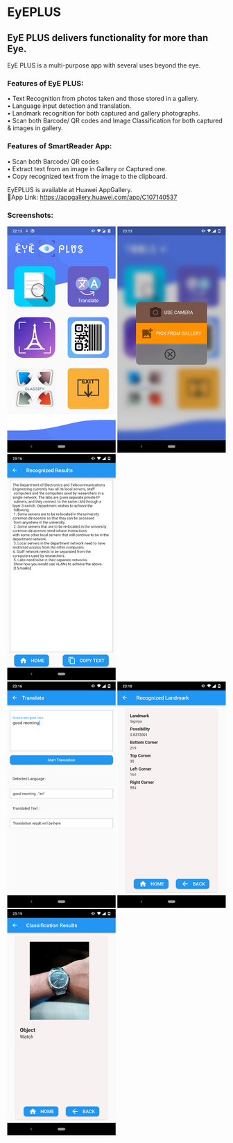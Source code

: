 # EyEPLUS

## EyE PLUS delivers functionality for more than Eye.

EyE PLUS is a multi-purpose app with several uses beyond the eye. 

### Features of EyE PLUS: 
 • Text Recognition from photos taken and those stored in a gallery.\
 • Language input detection and translation.\
 • Landmark recognition for both captured and gallery photographs.\
 • Scan both Barcode/ QR codes and Image Classification for both captured & images in gallery.

### Features of SmartReader App:
 • Scan both Barcode/ QR codes\
 • Extract text from an image in Gallery or Captured    one.\
 • Copy recognized text from the image to the clipboard.
 
EyEPLUS is available at Huawei AppGallery.\
📱App Link: https://appgallery.huawei.com/app/C107140537 

### Screenshots:
<img src="https://github.com/Dulaj-Kavinda/EyE_PLUS/blob/main/Screenshots/1.png" width="250" height="520"/> <img src="https://github.com/Dulaj-Kavinda/EyE_PLUS/blob/main/Screenshots/2.png" width="250" height="520"/> <img src="https://github.com/Dulaj-Kavinda/EyE_PLUS/blob/main/Screenshots/3.png" width="250" height="520"/>
<br>
<img src="https://github.com/Dulaj-Kavinda/EyE_PLUS/blob/main/Screenshots/4.png" width="250" height="520"/> <img src="https://github.com/Dulaj-Kavinda/EyE_PLUS/blob/main/Screenshots/5.png" width="250" height="520"/> <img src="https://github.com/Dulaj-Kavinda/EyE_PLUS/blob/main/Screenshots/6.png" width="250" height="520"/>

